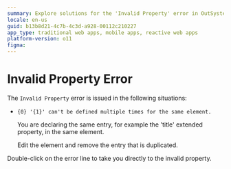 ```yaml
---
summary: Explore solutions for the 'Invalid Property' error in OutSystems 11 (O11) when a property is defined multiple times for the same element.
locale: en-us
guid: b13b8d21-4c7b-4c3d-a928-00112c210227
app_type: traditional web apps, mobile apps, reactive web apps
platform-version: o11
figma:
---
```


# Invalid Property Error

The `Invalid Property` error is issued in the following situations:

* `{0} '{1}' can't be defined multiple times for the same element.`
  
    You are declaring the same entry, for example the 'title' extended property, in the same element.

    Edit the element and remove the entry that is duplicated.

Double-click on the error line to take you directly to the invalid property.
